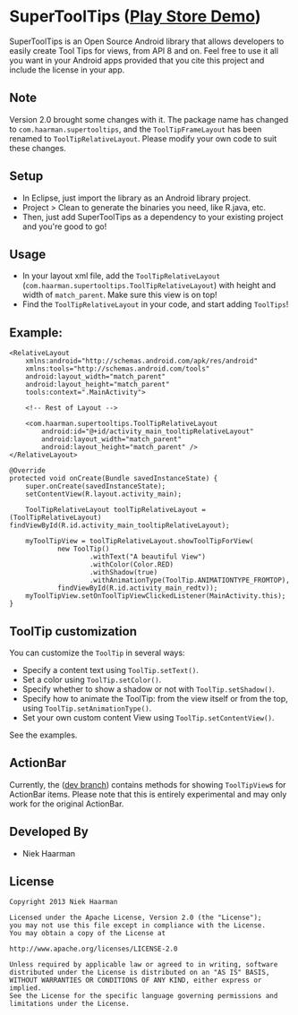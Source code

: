 SuperToolTips ([Play Store Demo][1])
===========

SuperToolTips is an Open Source Android library that allows developers to easily create Tool Tips for views, from API 8 and on.
Feel free to use it all you want in your Android apps provided that you cite this project and include the license in your app.

Note
-----
Version 2.0 brought some changes with it. The package name has changed to `com.haarman.supertooltips`, and the `ToolTipFrameLayout` has been renamed to `ToolTipRelativeLayout`. Please modify your own code to suit these changes.

Setup
-----
* In Eclipse, just import the library as an Android library project.
* Project > Clean to generate the binaries you need, like R.java, etc.
* Then, just add SuperToolTips as a dependency to your existing project and you're good to go!

Usage
-----

* In your layout xml file, add the `ToolTipRelativeLayout` (`com.haarman.supertooltips.ToolTipRelativeLayout`) with height and width of `match_parent`. Make sure this view is on top!
* Find the `ToolTipRelativeLayout` in your code, and start adding `ToolTips`!

Example:
-----

	<RelativeLayout
		xmlns:android="http://schemas.android.com/apk/res/android"
		xmlns:tools="http://schemas.android.com/tools"
		android:layout_width="match_parent"
		android:layout_height="match_parent"	
		tools:context=".MainActivity">

		<!-- Rest of Layout -->

		<com.haarman.supertooltips.ToolTipRelativeLayout
			android:id="@+id/activity_main_tooltipRelativeLayout"
			android:layout_width="match_parent"
			android:layout_height="match_parent" />
	</RelativeLayout>

	@Override
    protected void onCreate(Bundle savedInstanceState) {
        super.onCreate(savedInstanceState);
        setContentView(R.layout.activity_main);

        ToolTipRelativeLayout toolTipRelativeLayout = (ToolTipRelativeLayout) findViewById(R.id.activity_main_tooltipRelativeLayout);
		
		myToolTipView = toolTipRelativeLayout.showToolTipForView(
                new ToolTip()
                        .withText("A beautiful View")
                        .withColor(Color.RED)
                        .withShadow(true)
						.withAnimationType(ToolTip.ANIMATIONTYPE_FROMTOP),
                findViewById(R.id.activity_main_redtv));
        myToolTipView.setOnToolTipViewClickedListener(MainActivity.this);
	}
	
	

ToolTip customization
-----
You can customize the `ToolTip` in several ways:

* Specify a content text using `ToolTip.setText()`.
* Set a color using `ToolTip.setColor()`.
* Specify whether to show a shadow or not with `ToolTip.setShadow()`.
* Specify how to animate the ToolTip: from the view itself or from the top, using `ToolTip.setAnimationType()`.
* Set your own custom content View using `ToolTip.setContentView()`.

See the examples.

ActionBar
-----
Currently, the ([dev branch][2]) contains methods for showing `ToolTipView`s for ActionBar items. Please note that this is entirely experimental and may only work for the original ActionBar.

Developed By
-----
* Niek Haarman

License
-----

	Copyright 2013 Niek Haarman

	Licensed under the Apache License, Version 2.0 (the "License");
	you may not use this file except in compliance with the License.
	You may obtain a copy of the License at

	http://www.apache.org/licenses/LICENSE-2.0

	Unless required by applicable law or agreed to in writing, software
	distributed under the License is distributed on an "AS IS" BASIS,
	WITHOUT WARRANTIES OR CONDITIONS OF ANY KIND, either express or implied.
	See the License for the specific language governing permissions and
	limitations under the License.

 [1]: https://play.google.com/store/apps/details?id=com.haarman.supertooltips
 [2]: https://github.com/nhaarman/supertooltips/tree/dev